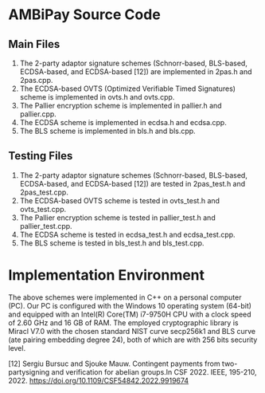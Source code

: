 # AMBiPay Source Code
## Main Files
1. The 2-party adaptor signature schemes (Schnorr-based, BLS-based, ECDSA-based, and ECDSA-based [12]) are implemented in 2pas.h and 2pas.cpp.
2. The ECDSA-based OVTS (Optimized Verifiable Timed Signatures) scheme is implemented in ovts.h and ovts.cpp.
3. The Pallier encryption scheme is implemented in pallier.h and pallier.cpp.
4. The ECDSA scheme is implemented in ecdsa.h and ecdsa.cpp.
5. The BLS scheme is implemented in bls.h and bls.cpp.

## Testing Files
1. The 2-party adaptor signature schemes (Schnorr-based, BLS-based, ECDSA-based, and ECDSA-based [12]) are tested in 2pas_test.h and 2pas_test.cpp.
2. The ECDSA-based OVTS scheme is tested in ovts_test.h and ovts_test.cpp.
3. The Pallier encryption scheme is tested in pallier_test.h and pallier_test.cpp.
4. The ECDSA scheme is tested in ecdsa_test.h and ecdsa_test.cpp.
5. The BLS scheme is tested in bls_test.h and bls_test.cpp.

# Implementation Environment
The above schemes were implemented in C++ on a personal computer (PC). Our PC is configured with the Windows 10 operating system (64-bit) and equipped with an Intel(R) Core(TM) i7-9750H CPU with a clock speed of 2.60 GHz and 16 GB of RAM. The employed cryptographic library is Miracl V7.0 with the chosen standard NIST curve secp256k1 and BLS curve
(ate pairing embedding degree 24), both of which are with 256 bits security level.

[12] Sergiu Bursuc and Sjouke Mauw. Contingent payments from two-partysigning and verification for abelian groups.In CSF 2022. IEEE, 195-210, 2022. https://doi.org/10.1109/CSF54842.2022.9919674
